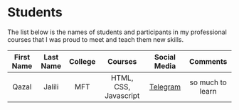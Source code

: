 # Students

The list below is the names of students and participants in my professional courses that I was proud to meet and teach them new skills.

| First Name      | Last Name | College | Courses | Social Media | Comments |
| :----: | :----: | :----: | :----: | :----: | :----: |
| Qazal     | Jalili     | MFT | HTML, CSS, Javascript | [Telegram](https://t.me) | so much to learn |
